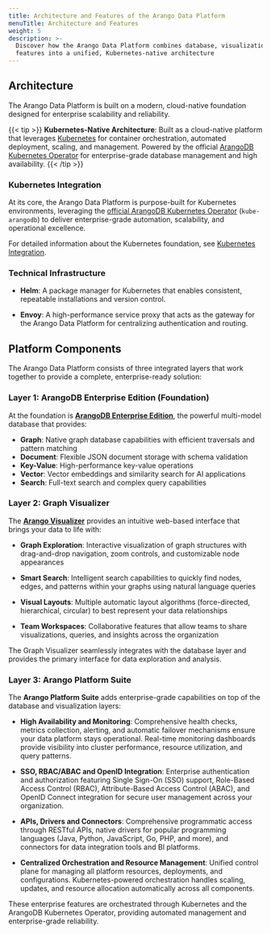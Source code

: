 ```yaml
---
title: Architecture and Features of the Arango Data Platform
menuTitle: Architecture and Features
weight: 5
description: >-
  Discover how the Arango Data Platform combines database, visualization, and enterprise
  features into a unified, Kubernetes-native architecture
---
```

## Architecture

The Arango Data Platform is built on a modern, cloud-native foundation designed for enterprise scalability and reliability.

{{< tip >}}
**Kubernetes-Native Architecture**: Built as a cloud-native platform that leverages 
[Kubernetes](https://kubernetes.io/) for container orchestration, automated deployment, 
scaling, and management. Powered by the official 
[ArangoDB Kubernetes Operator](https://arangodb.github.io/kube-arangodb/) for
enterprise-grade database management and high availability.
{{< /tip >}}

### Kubernetes Integration

At its core, the Arango Data Platform is purpose-built for Kubernetes environments, leveraging the 
[official ArangoDB Kubernetes Operator](https://arangodb.github.io/kube-arangodb/docs/) 
(`kube-arangodb`) to deliver enterprise-grade automation, scalability, and operational excellence.

For detailed information about the Kubernetes foundation, see [Kubernetes Integration](kubernetes/).

### Technical Infrastructure

- **Helm**: A package manager for Kubernetes that enables consistent, repeatable
  installations and version control.

- **Envoy**: A high-performance service proxy that acts as the gateway for the
  Arango Data Platform for centralizing authentication and routing.

## Platform Components

The Arango Data Platform consists of three integrated layers that work together
to provide a complete, enterprise-ready solution:

### Layer 1: ArangoDB Enterprise Edition (Foundation)

At the foundation is [**ArangoDB Enterprise Edition**](../../arangodb/3.12/), the 
powerful multi-model database that provides:

- **Graph**: Native graph database capabilities with efficient traversals and pattern matching
- **Document**: Flexible JSON document storage with schema validation
- **Key-Value**: High-performance key-value operations
- **Vector**: Vector embeddings and similarity search for AI applications
- **Search**: Full-text search and complex query capabilities

### Layer 2: Graph Visualizer

The [**Arango Visualizer**](graph-visualizer/) provides an intuitive web-based interface
that brings your data to life with:

- **Graph Exploration**: Interactive visualization of graph structures with
  drag-and-drop navigation, zoom controls, and customizable node appearances
  
- **Smart Search**: Intelligent search capabilities to quickly find nodes, edges,
  and patterns within your graphs using natural language queries
  
- **Visual Layouts**: Multiple automatic layout algorithms (force-directed, hierarchical,
  circular) to best represent your data relationships
  
- **Team Workspaces**: Collaborative features that allow teams to share visualizations,
  queries, and insights across the organization

The Graph Visualizer seamlessly integrates with the database layer and provides the
primary interface for data exploration and analysis.

### Layer 3: Arango Platform Suite

The **Arango Platform Suite** adds enterprise-grade capabilities on top of the
database and visualization layers:

- **High Availability and Monitoring**: Comprehensive health checks, metrics collection,
  alerting, and automatic failover mechanisms ensure your data platform stays operational.
  Real-time monitoring dashboards provide visibility into cluster performance,
  resource utilization, and query patterns.

- **SSO, RBAC/ABAC and OpenID Integration**: Enterprise authentication and authorization
  featuring Single Sign-On (SSO) support, Role-Based Access Control (RBAC),
  Attribute-Based Access Control (ABAC), and OpenID Connect integration for secure
  user management across your organization.

- **APIs, Drivers and Connectors**: Comprehensive programmatic access through
  RESTful APIs, native drivers for popular programming languages (Java, Python,
  JavaScript, Go, PHP, and more), and connectors for data integration tools
  and BI platforms.

- **Centralized Orchestration and Resource Management**: Unified control plane
  for managing all platform resources, deployments, and configurations.
  Kubernetes-powered orchestration handles scaling, updates, and resource
  allocation automatically across all components.

These enterprise features are orchestrated through Kubernetes and the ArangoDB
Kubernetes Operator, providing automated management and enterprise-grade reliability.